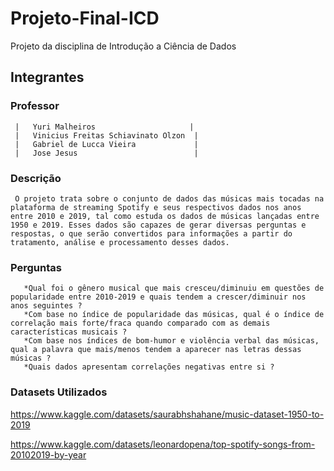 # Projeto-Final-ICD
Projeto da disciplina de Introdução a Ciência de Dados
## Integrantes
### Professor
     |   Yuri Malheiros                     |
     |   Vinicius Freitas Schiavinato Olzon  |
     |   Gabriel de Lucca Vieira             |
     |   Jose Jesus                          |

### Descrição
     O projeto trata sobre o conjunto de dados das músicas mais tocadas na plataforma de streaming Spotify e seus respectivos dados nos anos entre 2010 e 2019, tal como estuda os dados de músicas lançadas entre 1950 e 2019. Esses dados são capazes de gerar diversas perguntas e respostas, o que serão convertidos para informações a partir do tratamento, análise e processamento desses dados.
       
### Perguntas
       *Qual foi o gênero musical que mais cresceu/diminuiu em questões de popularidade entre 2010-2019 e quais tendem a crescer/diminuir nos anos seguintes ?
       *Com base no índice de popularidade das músicas, qual é o índice de correlação mais forte/fraca quando comparado com as demais características musicais ?
       *Com base nos índices de bom-humor e violência verbal das músicas, qual a palavra que mais/menos tendem a aparecer nas letras dessas músicas ?
       *Quais dados apresentam correlações negativas entre si ?
       
### Datasets Utilizados
https://www.kaggle.com/datasets/saurabhshahane/music-dataset-1950-to-2019

https://www.kaggle.com/datasets/leonardopena/top-spotify-songs-from-20102019-by-year
